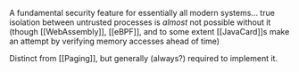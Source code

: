 A fundamental security feature for essentially all modern systems... true isolation between untrusted processes is *almost* not possible without it (though [[WebAssembly]], [[eBPF]], and to some extent [[JavaCard]]s make an attempt by verifying memory accesses ahead of time)

Distinct from [[Paging]], but generally (always?) required to implement it.